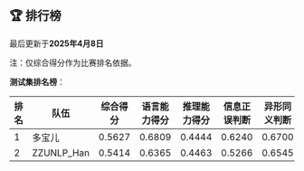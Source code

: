 
<br/>

## 🏆 排行榜

<p class="text-center">最后更新于<strong>2025年4月8日</strong></p>

<p>注：仅综合得分作为比赛排名依据。</p>

**测试集排名榜**：

| 排名 | 队伍     | 综合得分  | 语言能力得分  | 推理能力得分  | 信息正误判断 | 异形同义判断 | 参照实体判断 | 中文方位推理 | 英文方位推理 |
| ---- | -------- | ------ | ------ | ------ | ------- | ------- | ------- | ------- | ------- |
| 1    | 多宝儿 | 0.5627 | 0.6809 | 0.4444 | 0.6240 | 0.6700 | 0.7487 | 0.4466 | 0.4423 |
| 2    | ZZUNLP_Han | 0.5414 | 0.6365 | 0.4463 | 0.5266 | 0.6545 | 0.7283 | 0.4423 | 0.4503 |

<br/>

